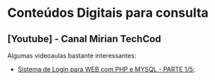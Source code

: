 # Conteúdos Digitais para consulta

## [Youtube] - Canal Mirian TechCod

Algumas videoaulas bastante interessantes:

- [Sistema de Login para WEB com PHP e MYSQL - PARTE 1/5](https://www.youtube.com/watch?v=et-j0z-tbk4);
